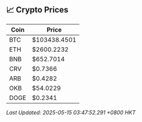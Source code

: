 ## 📈 Crypto Prices

| Coin | Price |
| ---- | ----- |
| BTC | $103438.4501 |
| ETH | $2600.2232 |
| BNB | $652.7014 |
| CRV | $0.7366 |
| ARB | $0.4282 |
| OKB | $54.0229 |
| DOGE | $0.2341 |

_Last Updated: 2025-05-15 03:47:52.291 +0800 HKT_